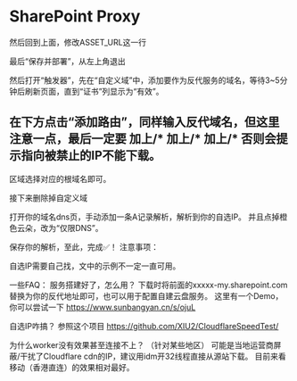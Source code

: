 # SharePoint Proxy

然后回到上面，修改ASSET_URL这一行

最后“保存并部署”，从左上角退出

然后打开“触发器”，先在“自定义域”中，添加要作为反代服务的域名，等待3~5分钟后刷新页面，直到“证书”列显示为“有效”。

在下方点击“添加路由”，同样输入反代域名，但这里注意一点，最后一定要
加上/*
加上/*
加上/*
否则会提示指向被禁止的IP不能下载。
----

区域选择对应的根域名即可。

接下来删除掉自定义域

打开你的域名dns页，手动添加一条A记录解析，解析到你的自选IP。
并且点掉橙色云朵，改为“仅限DNS”。

保存你的解析，至此，完成✅！
注意事项：

自选IP需要自己找，文中的示例不一定一直可用。

一些FAQ：
服务搭建好了，怎么用？
下载时将前面的xxxxx-my.sharepoint.com替换为你的反代地址即可，也可以用于配置自建云盘服务。
这里有一个Demo，你可以尝试一下 https://www.sunbangyan.cn/s/ojuL 

自选IP咋搞？
参照这个项目 https://github.com/XIU2/CloudflareSpeedTest/

为什么worker没有效果甚至连接不上？
（针对某些地区）
可能是当地运营商屏蔽/干扰了Cloudflare cdn的IP，建议用idm开32线程直接从源站下载。
目前来看移动（香港直连）的效果相对最好。

